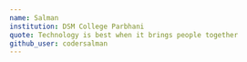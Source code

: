 ```yaml
---
name: Salman
institution: DSM College Parbhani
quote: Technology is best when it brings people together
github_user: codersalman
---
```

